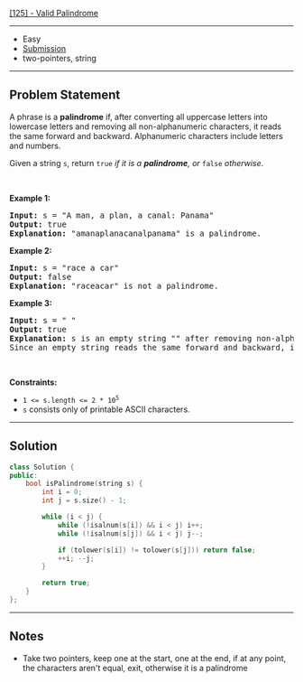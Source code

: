 [[125] - Valid Palindrome](https://leetcode.com/problems/valid-palindrome)

---

- Easy
- [Submission](https://leetcode.com/problems/valid-palindrome/submissions/887289621/)
- two-pointers, string

---

## Problem Statement

<p>A phrase is a <strong>palindrome</strong> if, after converting all uppercase letters into lowercase letters and removing all non-alphanumeric characters, it reads the same forward and backward. Alphanumeric characters include letters and numbers.</p>

<p>Given a string <code>s</code>, return <code>true</code><em> if it is a <strong>palindrome</strong>, or </em><code>false</code><em> otherwise</em>.</p>

<p>&nbsp;</p>
<p><strong class="example">Example 1:</strong></p>

<pre>
<strong>Input:</strong> s = &quot;A man, a plan, a canal: Panama&quot;
<strong>Output:</strong> true
<strong>Explanation:</strong> &quot;amanaplanacanalpanama&quot; is a palindrome.
</pre>

<p><strong class="example">Example 2:</strong></p>

<pre>
<strong>Input:</strong> s = &quot;race a car&quot;
<strong>Output:</strong> false
<strong>Explanation:</strong> &quot;raceacar&quot; is not a palindrome.
</pre>

<p><strong class="example">Example 3:</strong></p>

<pre>
<strong>Input:</strong> s = &quot; &quot;
<strong>Output:</strong> true
<strong>Explanation:</strong> s is an empty string &quot;&quot; after removing non-alphanumeric characters.
Since an empty string reads the same forward and backward, it is a palindrome.
</pre>

<p>&nbsp;</p>
<p><strong>Constraints:</strong></p>

<ul>
	<li><code>1 &lt;= s.length &lt;= 2 * 10<sup>5</sup></code></li>
	<li><code>s</code> consists only of printable ASCII characters.</li>
</ul>


---

## Solution

```cpp
class Solution {
public:
    bool isPalindrome(string s) {
        int i = 0;
        int j = s.size() - 1;

        while (i < j) {
            while (!isalnum(s[i]) && i < j) i++;
            while (!isalnum(s[j]) && i < j) j--;

            if (tolower(s[i]) != tolower(s[j])) return false;
            ++i; --j;
        }

        return true;
    }
};
```

---

## Notes

- Take two pointers, keep one at the start, one at the end, if at any point, the characters aren't equal, exit, otherwise it is a palindrome
